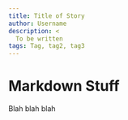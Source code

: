 ```yaml
---
title: Title of Story
author: Username
description: <
  To be written
tags: Tag, tag2, tag3
---
```


# Markdown Stuff

Blah blah blah
